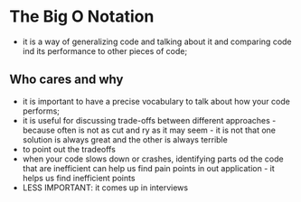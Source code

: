 # The Big O Notation

-   it is a way of generalizing code and talking about it and comparing code ind its performance to other pieces of code;

## Who cares and why

-   it is important to have a precise vocabulary to talk about how your code performs;
-   it is useful for discussing trade-offs between different approaches - because often is not as cut and ry as it may seem - it is not that one solution is always great and the other is always terrible
-   to point out the tradeoffs
-   when your code slows down or crashes, identifying parts od the code that are inefficient can help us find pain points in out application - it helps us find inefficient points
-   LESS IMPORTANT: it comes up in interviews
